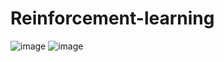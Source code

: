 # Reinforcement-learning
![image](https://user-images.githubusercontent.com/85666623/187774554-1ba0da67-ce81-40bf-8355-cec87d31669c.png)
![image](https://user-images.githubusercontent.com/85666623/187774591-4f790e69-d953-4d4c-9c70-d1ddd6cc0b18.png)
